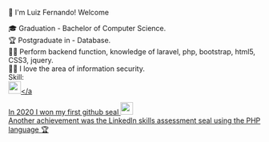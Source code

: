 :vulcan_salute: I'm Luiz Fernando! Welcome

:mortar_board: Graduation - Bachelor of Computer Science.<br>
:trophy: Postgraduate in - Database. <br>
:man_technologist: Perform backend function, knowledge of laravel, php, bootstrap, html5, CSS3, jquery. <br>
:pirate_flag: I love the area of information security.<br>
Skill:<br> 
<a href="https://www.php.net/manual/pt_BR/index.php"><img src= "https://brandslogos.com/wp-content/uploads/thumbs/php-logo-vector.svg" width='25' height='25'></a


In 2020 I won my first github seal <img src= "https://github.githubassets.com/images/modules/profile/badge--acv-64.png" width='25' height='25'><br>
Another achievement was the LinkedIn skills assessment seal using the PHP language :trophy:
<br><br><br>


